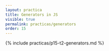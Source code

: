 ```yaml
---
layout: practica
title: Generators in JS
visible: true
permalink: practicas/generators
order: 15
---
```


{% include practicas/p15-t2-generators.md %}
